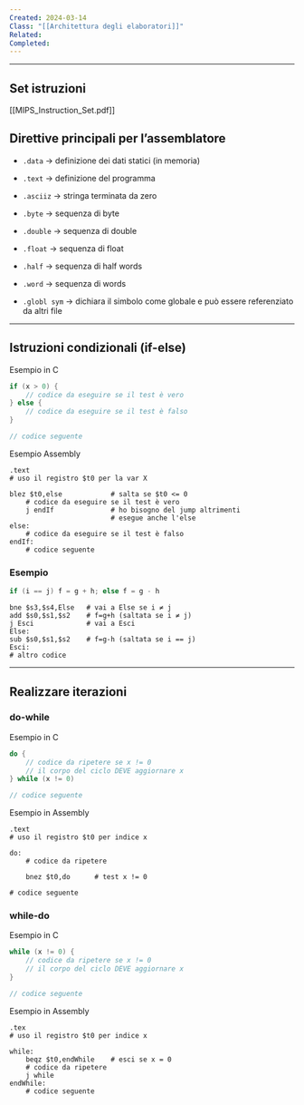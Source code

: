 ```yaml
---
Created: 2024-03-14
Class: "[[Architettura degli elaboratori]]"
Related: 
Completed:
---
```

---
## Set istruzioni
[[MIPS_Instruction_Set.pdf]]

## Direttive principali per l’assemblatore
- `.data` → definizione dei dati statici (in memoria)
- `.text` → definizione del programma

- `.asciiz` → stringa terminata da zero
- `.byte` → sequenza di byte
- `.double` → sequenza di double
- `.float` → sequenza di float
- `.half` → sequenza di half words
- `.word` → sequenza di words
- `.globl sym` → dichiara il simbolo come globale e può essere referenziato da altri file

---
## Istruzioni condizionali (if-else)
Esempio in C
```c
if (x > 0) {
	// codice da eseguire se il test è vero
} else {
	// codice da eseguire se il test è falso
}

// codice seguente
```

Esempio Assembly
```arm-asm
.text
# uso il registro $t0 per la var X

blez $t0,else            # salta se $t0 <= 0
	# codice da eseguire se il test è vero
	j endIf              # ho bisogno del jump altrimenti
						 # esegue anche l'else
else:
	# codice da eseguire se il test è falso
endIf:
	# codice seguente

```

### Esempio

```c
if (i == j) f = g + h; else f = g - h
```

```asm-arm
bne $s3,$s4,Else   # vai a Else se i ≠ j
add $s0,$s1,$s2    # f=g+h (saltata se i ≠ j)
j Esci             # vai a Esci
Else:
sub $s0,$s1,$s2    # f=g-h (saltata se i == j)
Esci:
# altro codice
```

---
## Realizzare iterazioni
### do-while
Esempio in C
```c
do {
	// codice da ripetere se x != 0
	// il corpo del ciclo DEVE aggiornare x
} while (x != 0)

// codice seguente
```

Esempio in Assembly
```asm-arm
.text
# uso il registro $t0 per indice x

do:
	# codice da ripetere
	
	bnez $t0,do      # test x != 0

# codice seguente
```

### while-do
Esempio in C
```c
while (x != 0) {
	// codice da ripetere se x != 0
	// il corpo del ciclo DEVE aggiornare x
}

// codice seguente
```

Esempio in Assembly
```asm-arm
.tex
# uso il registro $t0 per indice x

while:
	beqz $t0,endWhile    # esci se x = 0
	# codice da ripetere
	j while
endWhile:
	# codice seguente
```